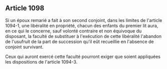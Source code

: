 Article 1098
----
Si un époux remarié a fait à son second conjoint, dans les limites de l'article
1094-1, une libéralité en propriété, chacun des enfants du premier lit aura, en
ce qui le concerne, sauf volonté contraire et non équivoque du disposant, la
faculté de substituer à l'exécution de cette libéralité l'abandon de l'usufruit
de la part de succession qu'il eût recueillie en l'absence de conjoint
survivant.

Ceux qui auront exercé cette faculté pourront exiger que soient appliquées les
dispositions de l'article 1094-3.
